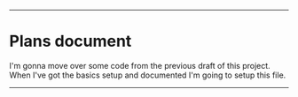 ---

# Plans document


I'm gonna move over some code from the previous draft of this project. When I've got the basics setup and documented I'm going to setup this file. 

---